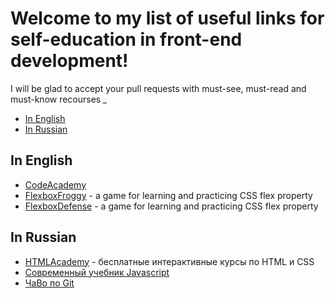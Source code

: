# Welcome to my list of useful links for self-education in front-end development! 

I will be glad to accept your pull requests with must-see, must-read and must-know recourses *_*

- [In English](#in-english)
- [In Russian](#in-russian)

## In English
- [CodeAcademy](https://www.codecademy.com/)
- [FlexboxFroggy](http://flexboxfroggy.com/) - a game for learning and practicing CSS flex property 
- [FlexboxDefense](http://www.flexboxdefense.com/) - a game for learning and practicing CSS flex property 

## In Russian
- [HTMLAcademy](https://htmlacademy.ru/) - бесплатные интерактивные курсы по HTML и CSS
- [Современный учебник Javascript](http://learn.javascript.ru/)
- [ЧаВо по Git](http://firstaidgit.ru/#/)